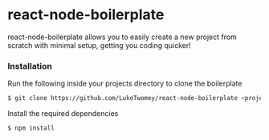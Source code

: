 # react-node-boilerplate

react-node-boilerplate allows you to easily create a new project from scratch with minimal setup, getting you coding quicker!

### Installation

Run the following inside your projects directory to clone the boilerplate

```sh
$ git clone https://github.com/LukeTwomey/react-node-boilerplate <project-name>
```

Install the required dependencies

```sh
$ npm install
```